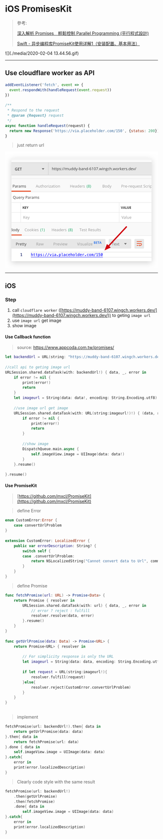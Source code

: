 # iOS PromisesKit

> 參考:
> 
> [深入解析 Promises　輕鬆控制 Parallel Programming (平行程式設計)]([https://www.appcoda.com.tw/promises/])
>
>[Swift - 异步编程库PromiseKit使用详解1（安装配置、基本用法）](https://www.hangge.com/blog/cache/detail_2231.html)

![](./media/2020-02-04 13.44.56.gif)


---

## Use cloudflare worker as API

```js
addEventListener('fetch', event => {
  event.respondWith(handleRequest(event.request))
})

/**
 * Respond to the request
 * @param {Request} request
 */
async function handleRequest(request) {
  return new Response('https://via.placeholder.com/150', {status: 200})
}
```

> just return url 

![](./media/Xnip2020-02-04_14-03-00.png)

---
## iOS

### Step
1. 	call `cloudflare worker` ([https://muddy-band-6107.wingch.workers.dev/](https://muddy-band-6107.wingch.workers.dev/)) to geting `image url`
2. use `image url` get image
3. show image

#### Use Callback function

> source: https://www.appcoda.com.tw/promises/

```swift
let backendUrl = URL(string: "https://muddy-band-6107.wingch.workers.dev/")

//call api to geting image url
URLSession.shared.dataTask(with: backendUrl!) { data, _, error in
    if error != nil {
        print(error!)
        return
    }
    let imageurl = String(data: data!, encoding: String.Encoding.utf8) as String? // For simplicity response is only the URL
    
    //use image url get image 
    URLSession.shared.dataTask(with: URL(string:imageurl!)!) { (data, response, error) in
        if error != nil {
            print(error!)
            return
        }
        
        //show image
        DispatchQueue.main.async {
            self.imageView.image = UIImage(data: data!)
        }
    }.resume()
    
}.resume()
```

#### Use PromiseKit

> [https://github.com/mxcl/PromiseKit](https://github.com/mxcl/PromiseKit)

> define Error

```swift
enum CustomError:Error {
    case convertUrlProblem
}

extension CustomError: LocalizedError {
    public var errorDescription: String? {
        switch self {
        case .convertUrlProblem:
            return NSLocalizedString("Cannot convert data to Url", comment: "")
        }
    }
}
```

> define Promise

```swift
func fetchPromise(url: URL) -> Promise<Data> {
    return Promise { resolver in
        URLSession.shared.dataTask(with: url) { data, _, error in
            // error ? reject : fulfill
            resolver.resolve(data, error)
        }.resume()
    }
}
    
func getUrlPromise(data: Data) -> Promise<URL> {
    return Promise<URL> { resolver in
        
        // For simplicity response is only the URL
        let imageurl = String(data: data, encoding: String.Encoding.utf8) as String?
        
        if let request = URL(string:imageurl!){
            resolver.fulfill(request)
        }else{
            resolver.reject(CustomError.convertUrlProblem)
        }
    }
}
    

```

> implement


```swift
fetchPromise(url: backendUrl!).then{ data in
    return getUrlPromise(data: data)
}.then{ data in
    return fetchPromise(url: data)
}.done { data in
    self.imageView.image = UIImage(data: data)
}.catch{
    error in
    print(error.localizedDescription)
}
```

> Clearly code style with the same result

```swift
fetchPromise(url: backendUrl!)
    .then(getUrlPromise)
    .then(fetchPromise)
    .done{ data in
        self.imageView.image = UIImage(data: data)
}.catch{
    error in
    print(error.localizedDescription)
}
```